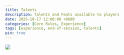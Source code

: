 ```yaml
---
title: Talents
description: Talents and Feats available to players
date: 2025-10-17 12:00:00 +0600
categories: [Core Rules, Experience]
tags: [experience, end-of-session, talents]
pin: true
---
```


<style>
.wip img {
    max-width: 100%;
    height: auto;
    border-radius: 4px;
}
</style>



<div class="wip">

<img src="https://i.pinimg.com/736x/1f/bd/cb/1fbdcb8a76cb2823167317bd65b1fabe.jpg">

</div>


